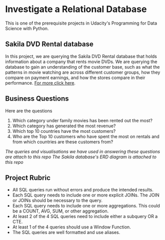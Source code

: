 # Investigate a Relational Database
This is one of the prerequisite projects in Udacity's Programming for Data Science with Python.

## Sakila DVD Rental database
In this project, we are querying the Sakila DVD Rental database that holds information about a company that rents movie DVDs. 
We are querying the database to gain an understanding of the customer base, such as what the patterns in movie watching are across different customer groups, 
how they compare on payment earnings, and how the stores compare in their performance. [For more click here](https://www.postgresqltutorial.com/postgresql-getting-started/postgresql-sample-database/).

## Business Questions
Here are the questions
1. Which category under family movies has been rented out the most?
2. Which category has generated the most revenue?
3. Which top 10 countries have the most customers?
4. Who are the Top 10 customers who have spent the most on rentals and from which countries are these customers from?

_The queries and visualisations we have used in answering these questions are attach to this repo_
_The Sakila database's ERD diagram is attached to this repo_

## Project Rubric
* All SQL queries run without errors and produce the intended results.
* Each SQL query needs to include one or more explicit JOINs. The JOIN or JOINs should be necessary to the query.
* Each SQL query needs to include one or more aggregations. This could be a COUNT, AVG, SUM, or other aggregation.
* At least 2 of the 4 SQL queries need to include either a subquery OR a CTE.
* At least 1 of the 4 queries should use a Window Function.
* The SQL queries are well formatted and use aliases.
